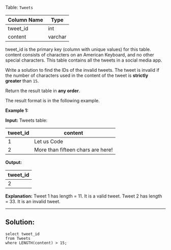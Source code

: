Table: `Tweets`

| Column Name | Type    |
| ----------- | ------- |
| tweet_id    | int     |
| content     | varchar |

tweet_id is the primary key (column with unique values) for this table.
content consists of characters on an American Keyboard, and no other special characters.
This table contains all the tweets in a social media app.

Write a solution to find the IDs of the invalid tweets. The tweet is invalid if the number of characters used in the content of the tweet is **strictly greater** than `15`.

Return the result table in **any order**.

The result format is in the following example.

**Example 1:**

**Input:** 
Tweets table:

| tweet_id | content                           |
| -------- | --------------------------------- |
| 1        | Let us Code                       |
| 2        | More than fifteen chars are here! |

**Output:** 

| tweet_id |
| -------- |
| 2        |

**Explanation:** 
Tweet 1 has length = 11. It is a valid tweet.
Tweet 2 has length = 33. It is an invalid tweet.

---
## **Solution:**
```
select tweet_id
from Tweets
where LENGTH(content) > 15;
```